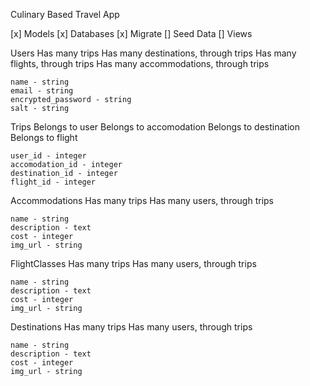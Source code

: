 Culinary Based Travel App

[x] Models
[x] Databases
[x] Migrate
[] Seed Data
[] Views

Users
    Has many trips
    Has many destinations, through trips
    Has many flights, through trips
    Has many accommodations, through trips

    name - string
    email - string
    encrypted_password - string
    salt - string

Trips
    Belongs to user
    Belongs to accomodation
    Belongs to destination
    Belongs to flight

    user_id - integer
    accomodation_id - integer
    destination_id - integer
    flight_id - integer

Accommodations
    Has many trips
    Has many users, through trips

    name - string
    description - text
    cost - integer
    img_url - string

FlightClasses
    Has many trips
    Has many users, through trips

    name - string
    description - text
    cost - integer
    img_url - string

Destinations
    Has many trips
    Has many users, through trips

    name - string
    description - text
    cost - integer
    img_url - string